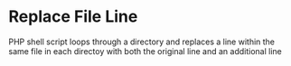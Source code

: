 # Replace File Line

PHP shell script loops through a directory and replaces a line within the same file in each directoy with both the original line and an additional line